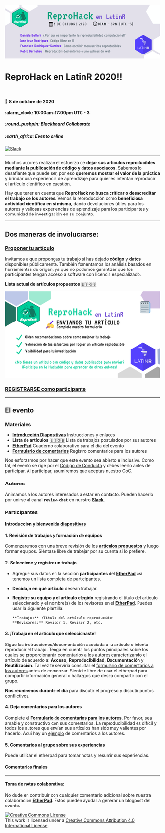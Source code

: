 
<!-- README.md is generated from README.Rmd. Please edit that file -->

![](https://github.com/flor14/latinr-reprohack/raw/master/reprohack_latinr_banner.png)

# **ReproHack en LatinR 2020\!**\!

<br>

#### :date: **8 de octubre de 2020**

#### :alarm\_clock: **10:00am-17:00pm UTC - 3**

##### :round\_pushpin: **Blackboard Collaborate**

##### :earth\_africa: **Evento online**

[![Slack](https://img.shields.io/badge/slack-join%20us-brightgreen)](https://reprohack-autoinvite.herokuapp.com/)

-----

Muchos autores realizan el esfuerzo de **dejar sus artículos
reproducibles mediante la publicación de código y datos asociados**.
Sabemos lo desafiante que puede ser, por eso **queremos mostrar el valor
de la práctica** y brindar una experiencia de aprendizaje para quienes
intentan reproducir el artículo científico en cuestión.

Hay que tener en cuenta que **ReproHack no busca criticar o desacreditar
el trabajo de los autores**. Vemos la reproducción como **beneficiosa
actividad científica en sí misma**, dando devoluciones útiles para los
autores y valiosas experiencias de aprendizaje para los participantes y
comunidad de investigación en su conjunto.

-----

## **Dos maneras de involucrarse:**

### **[Proponer tu artículo](https://forms.gle/vMk25vCevMg2QiYQ9)**

Invitamos a que propongas tu trabajo si has dejado **código** y
**datos** disponibles públicamente. También fomentamos los análisis
basados en herramientas de origen, ya que no podemos garantizar que los
participantes tengan acceso a software con licencia especializado.

**Lista actual de artículos propuestos**
[🇪🇸](https://sheffield-university.shinyapps.io/latinr2020-reprohack-es/)[🇬🇧](https://sheffield-university.shinyapps.io/latinr2020-reprohack/)

![](https://github.com/flor14/latinr-reprohack/raw/master/latinr.png)

### [**REGISTRARSE como participante**](https://www.eventbrite.com.ar/o/reprohack-en-latinr-31351318695)

-----

## **El evento**

### Materiales

  - [**Introducción
    Diapositivas**](https://flor14.github.io/latinr-reprohack/docs/index.html#1)
    Instrucciones y enlaces
  - **Lista de artículos**
    [🇪🇸](https://sheffield-university.shinyapps.io/latinr2020-reprohack-es/)[🇬🇧](https://sheffield-university.shinyapps.io/latinr2020-reprohack/)
    Lista de trabajos postulados por sus autores
  - [**EtherPad**](https://etherpad.wikimedia.org/p/reprohack_latinr2020)
    Cuaderno colaborativo para el día del evento
  - [**Formulario de comentarios**](https://forms.gle/b8TvEMxeeUY9gDFz7)
    Registro comentarios para los autores

Nos esforzamos por hacer que este evento sea abierto e inclusivo. Como
tal, el evento se rige por el [Código de
Conducta](https://github.com/reprohack/reprohack-hq/blob/master/CODE_OF_CONDUCT.md)
y debes leerlo antes de participar. Al participar, asumiremos que
aceptas nuestro CoC.

### **Autores**

Animamos a los autores interesados a estar en contacto. Pueden hacerlo
por unirse al canal **`review-chat`** en nuestro
[**Slack**](https://reprohack-autoinvite.herokuapp.com/).

### **Participantes**

#### **Introducción y bienvenida** [diapositivas](https://flor14.github.io/latinr-reprohack/docs/index.html#1)

#### **1. Revisión de trabajos y formación de equipos**

Comenzaremos con una breve revisión de los [**artículos
propuestos**](https://sheffield-university.shinyapps.io/latinr2020-reprohack-es/)
y luego formar equipos. Siéntase libre de trabajar por su cuenta si lo
prefiere.

#### **2. Seleccione y registre un trabajo**

  - Agregue sus datos en la sección **participantes** del
    [**EtherPad**](https://etherpad.wikimedia.org/p/reprohack_latinr2020)
    así tenemos un lista completa de participantes.

  - **Decida/n en qué artículo** desean trabajar.

  - **Registre su equipo y el artículo elegido** registrando el título
    del artículo seleccionado y el nombre(s) de los revisores en el
    [**EtherPad**](https://etherpad.wikimedia.org/p/reprohack_latinr2020).
    Puedes usar la siguiente plantilla:
    
        **Trabajo:** <Título del artículo reproducido>
        **Revisores:** Revisor 1, Revisor 2, etc.

#### **3. ¡Trabaja en el artículo que seleccionaste\!**

Sigue las instrucciones/documentación asociada a tu artículo e intenta
reproducir el trabajo. Tenga en cuenta los puntos principales sobre los
cuales se proporcionarán comentarios a los autores caracterizando el
artículo de acuerdo a: **Acceso**, **Reproducibilidad**,
**Documentación** y **Reutilización**. Tal vez te serviría consultar el
[formulario de comentarios a los
autores](https://forms.gle/b8TvEMxeeUY9gDFz7) antes de comenzar.
Sientete libre de usar el etherpad para compartir información general o
hallazgos que desea compartir con el grupo.

**Nos reuniremos durante el día** para discutir el progreso y discutir
puntos conflictivos.

#### **4. Deja comentarios para los autores**

Complete el [**Formulario de comentarios para los
autores**](https://forms.gle/b8TvEMxeeUY9gDFz7). Por favor, sea amable y
constructivo con sus comentarios. La reproducibilidad es difícil y todos
los autores que envían sus artículos han sido muy valientes por hacerlo.
Aquí hay un
[ejemplo](https://github.com/annakrystalli/write-ups/blob/master/assets/OpenCon_ReproHack%20feedback_form.pdf)
de comentarios a los autores.

#### **5. Comentarios al grupo sobre sus experiencias**

Puede utilizar el etherpad para tomar notas y resumir sus experiencias.

#### **Comentarios finales**

-----

#### Toma de notas colaborativa:

No dude en contribuir con cualquier comentario adicional sobre nuestra
colaboración
[**EtherPad**](https://etherpad.wikimedia.org/p/reprohack_latinr2020).
Estos pueden ayudar a generar un blogpost del evento.

<a rel="license" href="http://creativecommons.org/licenses/by/4.0/"><img alt="Creative Commons License" style="border-width:0" src="https://i.creativecommons.org/l/by/4.0/88x31.png" /></a><br />This
work is licensed under a
<a rel="license" href="http://creativecommons.org/licenses/by/4.0/">Creative
Commons Attribution 4.0 International License</a>.
